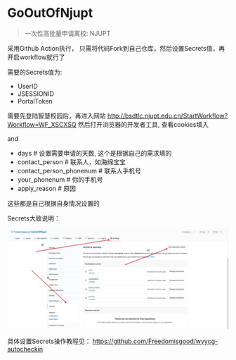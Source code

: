 # GoOutOfNjupt

> 一次性高批量申请离校: NJUPT

采用Github Action执行， 只需将代码Fork到自己仓库，然后设置Secrets值，再开启workflow就行了

需要的Secrets值为:
- UserID
- JSESSIONID
- PortalToken

需要先登陆智慧校园后，再进入网站 http://bsdtlc.njupt.edu.cn/StartWorkflow?Workflow=WF_XSCXSQ 然后打开浏览器的开发者工具, 查看cookies填入

and 
- days                      # 设置需要申请的天数, 这个是根据自己的需求填的
- contact_person            # 联系人，如海绵宝宝
- contact_person_phonenum   # 联系人手机号
- your_phonenum             # 你的手机号
- apply_reason              # 原因

这些都是自己根据自身情况设置的

Secrets大致说明：

![](./pics/20210319140834.jpg)

具体设置Secrets操作教程见： https://github.com/Freedomisgood/wyycg-autocheckin

